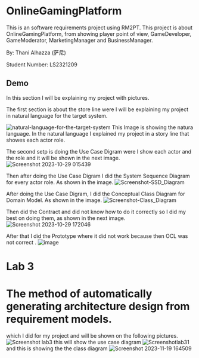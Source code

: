 # OnlineGamingPlatform

This is an software requirements project using RM2PT. This project is about OnlineGamingPlatform, from showing player point of view, GameDeveloper, GameModerator, MarketingManager and BusinessManager. 

By: Thani Alhazza (萨尼)

Student Number: LS2321209


## Demo

In this section I will be explaining my project with pictures.

The first section is about the store line were I will be explaining my project in natural language for the target system. 

![natural-language-for-the-target-system](https://github.com/Thani98/onlinegamingplatform/assets/148690401/88982e8f-d11f-446c-94db-4396c727c4d6)
This Image is showing the natura language. In the natural language I explained my project in a story line that showes each actor role.

The second setp is doing the Use Case Digram were I show each actor and the role and it will be shown in the next image.
![Screenshot 2023-10-29 015439](https://github.com/Thani98/onlinegamingplatform/assets/148690401/1054a454-5957-426f-9b82-f82788003459)

Then after doing the Use Case Digram I did the System Sequence Diagram for every actor role. As shown in the image.
![Screenshot-SSD_Diagram](https://github.com/Thani98/onlinegamingplatform/assets/148690401/0947dfff-c9e9-4efa-8f45-3e7c3e690db5)

After doing the Use Case Digram, I did the Conceptual Class Diagram for Domain Model. As shown in the image.
![Screenshot-Class_Diagram](https://github.com/Thani98/onlinegamingplatform/assets/148690401/a199b75a-b9e5-479d-8da7-738cd97b374b)

Then did the Contract and did not know how to do it correctly so I did my best on doing them, as shown in the next image.
![Screenshot 2023-10-29 172046](https://github.com/Thani98/onlinegamingplatform/assets/148690401/1f5c030e-4eb8-4d5b-bc42-85bbbd2f31a6)

After that I did the Prototype where it did not work because then OCL was not correct .
![image](https://github.com/Thani98/onlinegamingplatform/assets/148690401/daa15442-dcbd-4f46-96fa-baa17be59ee4)



# Lab 3

# The method of automatically generating architecture design from requirement models.
which I did for my project and will be shown on the following pictures.
![Screenshot lab3](https://github.com/Thani98/onlinegamingplatform/assets/148690401/ab9d72c9-40bc-4a97-a4c8-b3900a52f266)
this will show the use case diagram
![Screenshotlab31](https://github.com/Thani98/onlinegamingplatform/assets/148690401/09d8616a-415d-4c39-9b73-f25e118bb724)
and this is showing the the class diagram
![Screenshot 2023-11-19 164509](https://github.com/Thani98/onlinegamingplatform/assets/148690401/9308cac5-5779-4055-8804-ae478501bffb)






 


